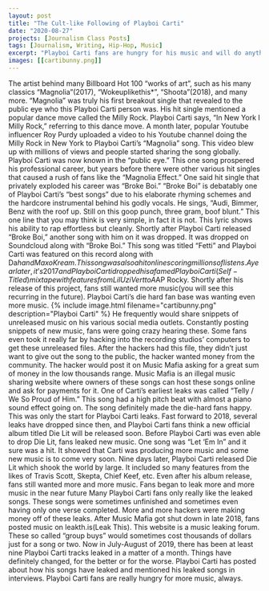 ```yaml
---
layout: post
title: "The Cult-like Following of Playboi Carti"
date: "2020-08-27"
projects: [Journalism Class Posts]
tags: [Journalism, Writing, Hip-Hop, Music]
excerpt: "Playboi Carti fans are hungry for his music and will do anything for it."
images: [[cartibunny.png]]
---
```

  The artist behind many Billboard Hot 100 “works of art”, such as his many classics “Magnolia”(2017), “Wokeuplikethis*”, “Shoota”(2018), and many more. “Magnolia” was truly his first breakout single that revealed to the public eye who this Playboi Carti person was. His hit single mentioned a popular dance move called the Milly Rock. Playboi Carti says, “In New York I Milly Rock,” referring to this dance move. A month later, popular Youtube influencer Roy Purdy uploaded a video to his Youtube channel doing the Milly Rock in New York to Playboi Carti’s “Magnolia” song. This video blew up with millions of views and people started sharing the song globally. Playboi Carti was now known in the “public eye.” This one song prospered his professional career, but years before there were other various hit singles that caused a rush of fans like the “Magnolia Effect.” One said hit single that privately exploded his career was “Broke Boi.” 
  “Broke Boi” is debatably one of Playboi Carti’s “best songs” due to his elaborate rhyming schemes and the hardcore instrumental behind his godly vocals. He sings, “Audi, Bimmer, Benz with the roof up. Still on this goop punch, three gram, boof blunt.” This one line that you may think is very simple, in fact it is not. This lyric shows his ability to rap effortless but cleanly. Shortly after Playboi Carti released “Broke Boi,” another song with him on it was dropped. It was dropped on Soundcloud along with “Broke Boi.” This song was titled “Fetti” and Playboi Carti was featured on this record along with Da$h and Maxo Kream. This song was also a hit online scoring millions of listens.
  A year later, it’s 2017 and Playboi Carti dropped his afamed Playboi Carti (Self-Titled) mixtape with features from Lil Uzi Vert to A$AP Rocky. Shortly after his release of this project, fans still wanted more music(you will see this recurring in the future). Playboi Carti’s die hard fan base was wanting even more music. 
{% include image.html filename="cartibunny.png" description="Playboi Carti" %}
  He frequently would share snippets of unreleased music on his various social media outlets. Constantly posting snippets of new music, fans were going crazy hearing these. Some fans even took it really far by hacking into the recording studios’ computers to get these unreleased files. After the hackers had this file, they didn’t just want to give out the song to the public, the hacker wanted money from the community. The hacker would post it on Music Mafia asking for a great sum of money in the low thousands range. Music Mafia is an illegal music sharing website where owners of these songs can host these songs online and ask for payments for it. One of Carti’s earliest leaks was called “Telly / We So Proud of Him.” This song had a high pitch beat with almost a piano sound effect going on. The song definitely made the die-hard fans happy. This was only the start for Playboi Carti leaks.
  Fast forward to 2018, several leaks have dropped since then, and Playboi Carti fans think a new official album titled Die Lit will be released soon. Before Playboi Carti was even able to drop Die Lit, fans leaked new music. One song was “Let ‘Em In” and it sure was a hit. It showed that Carti was producing more music and some new music is to come very soon. Nine days later, Playboi Carti released Die Lit which shook the world by large. It included so many features from the likes of Travis Scott, Skepta, Chief Keef, etc. Even after his album release, fans still wanted more and more music. Fans began to leak more and more music in the near future
  Many Playboi Carti fans only really like the leaked songs. These songs were sometimes unfinished and sometimes even having only one verse completed. More and more hackers were making money off of these leaks. After Music Mafia got shut down in late 2018, fans posted music on leakth.is(Leak This). This website is a music leaking forum. These so called “group buys” would sometimes cost thousands of dollars just for a song or two. 
  Now in July-August of 2019, there has been at least nine Playboi Carti tracks leaked in a matter of a month. Things have definitely changed, for the better or for the worse. Playboi Carti has posted about how his songs have leaked and mentioned his leaked songs in interviews. Playboi Carti fans are really hungry for more music, always.

